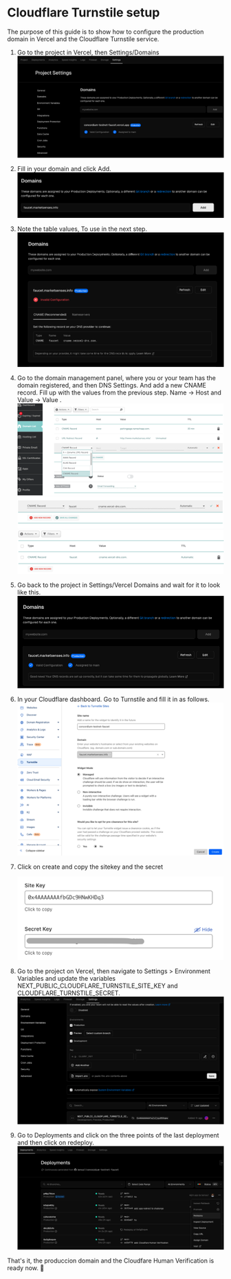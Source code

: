 # Cloudflare Turnstile setup

The purpose of this guide is to show how to configure the production domain in Vercel and the Cloudflare Turnstile service.

1. Go to the project in Vercel, then Settings/Domains
   ![step1](images/step1.png)

2. Fill in your domain and click Add.
   ![step2](images/step2.png)

3. Note the table values, To use in the next step.
   ![step3](images/step3.png)

4. Go to the domain management panel, where you or your team has the domain registered, and then DNS Settings. And add a new CNAME record. Fill up with the values from the previous step.
   Name -> Host and Value -> Value .
   ![step4](images/step4.png)
   ![step4b](images/step4b.png)
   ![step4c](images/step4c.png)

5. Go back to the project in Settings/Vercel Domains and wait for it to look like this.
   ![step5](images/step5.png)

6. In your Cloudflare dashboard. Go to Turnstile and fill it in as follows.
   ![step6](images/step6.png)

7. Click on create and copy the sitekey and the secret

   ![step7](images/step7.png)

8. Go to the project on Vercel, then navigate to Settings > Environment Variables and update the variables NEXT_PUBLIC_CLOUDFLARE_TURNSTILE_SITE_KEY and CLOUDFLARE_TURNSTILE_SECRET.
   ![step8](images/step8.png)

9. Go to Deployments and click on the three points of the last deployment and then click on redeploy.
   ![step9](images/step9.png)

That's it, the produccion domain and the Cloudfare Human Verification is ready now. 🎉
